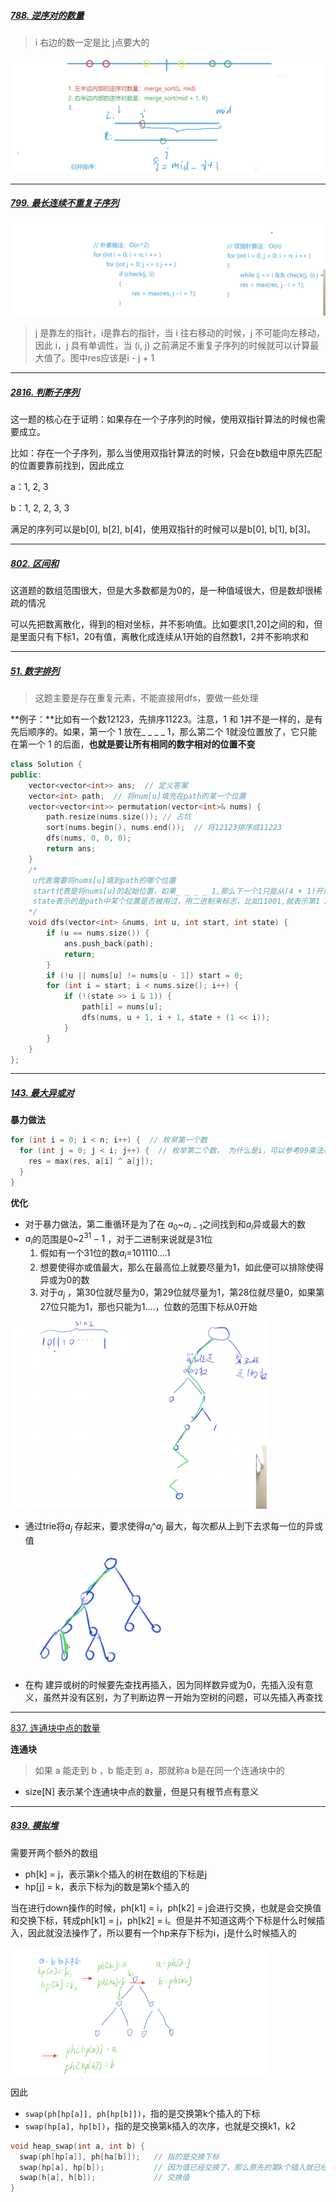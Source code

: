 ##### [788. 逆序对的数量](https://www.acwing.com/problem/content/790/)

> i 右边的数一定是比 j点要大的

![the_first_reversePair](../src/algorithm/the_first_reversePair.png)

----

##### [799. 最长连续不重复子序列](https://www.acwing.com/problem/content/801/)

![third_notRepeat](../src/algorithm/third_notRepeat.png)

> j 是靠左的指针，i是靠右的指针，当 i 往右移动的时候，j 不可能向左移动，因此 i，j 具有单调性，当 (i, j) 之前满足不重复子序列的时候就可以计算最大值了。图中res应该是i - j + 1

----

##### [2816. 判断子序列](https://www.acwing.com/problem/content/2818/)

这一题的核心在于证明：如果存在一个子序列的时候，使用双指针算法的时候也需要成立。

比如：存在一个子序列，那么当使用双指针算法的时候，只会在b数组中原先匹配的位置要靠前找到，因此成立

a：1, 2, 3

b：1, 2, 2, 3, 3

满足的序列可以是b[0], b[2], b[4]，使用双指针的时候可以是b[0], b[1], b[3]。

----

##### [802. 区间和](https://www.acwing.com/problem/content/804/)

这道题的数组范围很大，但是大多数都是为0的，是一种值域很大，但是数却很稀疏的情况

可以先把数离散化，得到的相对坐标，并不影响值。比如要求[1,20]之间的和，但是里面只有下标1，20有值，离散化成连续从1开始的自然数1，2并不影响求和

----

##### [51. 数字排列](https://www.acwing.com/problem/content/47/)

> 这题主要是存在重复元素，不能直接用dfs，要做一些处理

**例子：**比如有一个数12123，先排序11223。注意，1 和 1并不是一样的，是有先后顺序的。如果，第一个 1 放在_ _ _ _ 1，那么第二个 1就没位置放了，它只能在第一个 1 的后面，**也就是要让所有相同的数字相对的位置不变**

```c++
class Solution {
public:
    vector<vector<int>> ans;  // 定义答案
    vector<int> path;  // 将num[u]填充在path的某一个位置
    vector<vector<int>> permutation(vector<int>& nums) {
        path.resize(nums.size()); // 占坑
        sort(nums.begin(), nums.end());  // 将12123排序成11223
        dfs(nums, 0, 0, 0);
        return ans;
    }
    /*
   	 u代表需要将nums[u]填到path的哪个位置
   	 start代表是将nums[u]的起始位置，如果_ _ _ _ 1,那么下一个1只能从(4 + 1)开始找位置
   	 state表示的是path中某个位置是否被用过，用二进制来标志，比如11001,就表示第1 2 5的位置被用过了
    */
    void dfs(vector<int> &nums, int u, int start, int state) {
        if (u == nums.size()) {
            ans.push_back(path);
            return;
        }
        if (!u || nums[u] != nums[u - 1]) start = 0;
        for (int i = start; i < nums.size(); i++) {
            if (!(state >> i & 1)) {
                path[i] = nums[u];
                dfs(nums, u + 1, i + 1, state + (1 << i));
            }
        }
    }
};
```

----

##### [143. 最大异或对](acwing.com/problem/content/145/)

**暴力做法**

```c++
for (int i = 0; i < n; i++) {  // 枚举第一个数
  for (int j = 0; j < i; j++) {  // 枚举第二个数， 为什么是i，可以参考99乘法表1*1 2*1 2*2 3*1 3*2 3*3 4*1...
    res = max(res, a[i] ^ a[j]);    
  }
}
```

**优化**

- 对于暴力做法，第二重循环是为了在 $a_0$~$a_{i-1}$之间找到和$a_i$异或最大的数	
- $a_i$的范围是0~$2^{31}-1$ ，对于二进制来说就是31位
  1. 假如有一个31位的数$a_i$=$101110....1$
  2. 想要使得亦或值最大，那么在最高位上就要尽量为1，如此便可以排除使得异或为0的数
  3. 对于$a_j$ ，第30位就尽量为0，第29位就尽量为1，第28位就尽量0，如果第27位只能为1，那也只能为1....，位数的范围下标从0开始

<img src="../src/algorithm/forth_trieOr.png" alt="forth_trieOr" style="zoom:40%;" />

- 通过trie将$a_j$ 存起来，要求使得$a_i$^$a_j$ 最大，每次都从上到下去求每一位的异或值

<img src="../src/algorithm/forth_trieOr2.png" alt="trieOr" style="zoom:40%;" />

- 在构 建异或树的时候要先查找再插入，因为同样数异或为0，先插入没有意义，虽然并没有区别，为了判断边界一开始为空树的问题，可以先插入再查找

----

[837. 连通块中点的数量](https://www.acwing.com/problem/content/839/)

**连通块**

> 如果 a 能走到 b ，b 能走到 a，那就称a b是在同一个连通块中的

- size[N] 表示某个连通块中点的数量，但是只有根节点有意义

---

##### [839. 模拟堆](https://www.acwing.com/problem/content/841/)

需要开两个额外的数组

- ph[k] = j，表示第k个插入的树在数组的下标是j
- hp[j] = k，表示下标为j的数是第k个插入的

当在进行down操作的时候，ph[k1] = i，ph[k2] = j会进行交换，也就是会交换值和交换下标，转成ph[k1] = j，ph[k2] = i。但是并不知道这两个下标是什么时候插入，因此就没法操作了，所以要有一个hp来存下标为i，j是什么时候插入的

<img src="../src/algorithm/forth_heap3.png" alt="forth_heap3" style="zoom:40%;" />

因此

- `swap(ph[hp[a]], ph[hp[b]])`，指的是交换第k个插入的下标
- `swap(hp[a], hp[b])`，指的是交换第k插入的次序，也就是交换k1，k2

```c++
void heap_swap(int a, int b) {
  swap(ph[hp[a]], ph[ha[b]]);   // 指的是交换下标
  swap(hp[a], hp[b]);           // 因为值已经交换了，那么原先的第k个插入就已经不适用了，所以需要交换它们的插入次序
  swap(h[a], h[b]);             // 交换值
}
```









